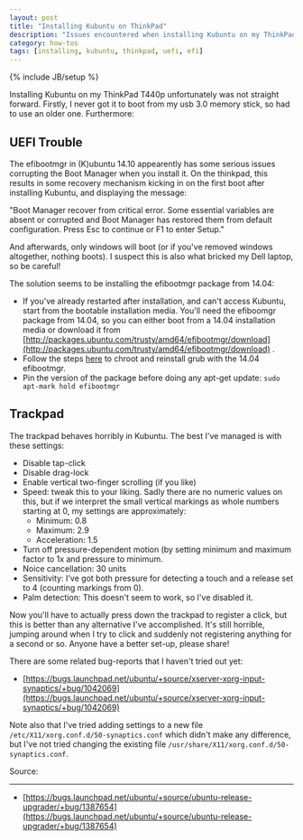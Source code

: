 ```yaml
---
layout: post
title: "Installing Kubuntu on ThinkPad"
description: "Issues encountered when installing Kubuntu on my ThinkPad T440p"
category: how-tos
tags: [installing, kubuntu, thinkpad, uefi, efi]
---
```

{% include JB/setup %}


Installing Kubuntu on my ThinkPad T440p unfortunately was not straight forward.
Firstly, I never got it to boot from my usb 3.0 memory stick,
so had to use an older one.
Furthermore:


UEFI Trouble
------------

The efibootmgr in (K)ubuntu 14.10 appearently has some serious issues
corrupting the Boot Manager when you install it.
On the thinkpad,
this results in some recovery mechanism kicking in
on the first boot after installing Kubuntu,
and displaying the message:

"Boot Manager recover from critical error.
Some essential variables are absent or corrupted
and Boot Manager has restored them from default configuration.
Press Esc to continue or F1 to enter Setup."

And afterwards,
only windows will boot
(or if you've removed windows altogether,
nothing boots).
I suspect this is also what bricked my Dell laptop,
so be careful!

The solution seems to be
installing the efibootmgr package from 14.04:

* If you've already restarted after installation,
and can't access Kubuntu,
start from the bootable installation media.
You'll need the efiboomgr package from 14.04,
so you can either boot from a 14.04 installation media
or download it from
[http://packages.ubuntu.com/trusty/amd64/efibootmgr/download](http://packages.ubuntu.com/trusty/amd64/efibootmgr/download)
.
* Follow the steps [here](http://superuser.com/questions/376470/how-to-reinstall-grub2-efi)
to chroot and reinstall grub
with the 14.04 efibootmgr.
* Pin the version of the package before doing any apt-get update:
`sudo apt-mark hold efibootmgr`

Trackpad
--------

The trackpad behaves horribly in Kubuntu.
The best I've managed is with these settings:

* Disable tap-click
* Disable drag-lock
* Enable vertical two-finger scrolling (if you like)
* Speed: tweak this to your liking.
Sadly there are no numeric values on this,
but if we interpret the small vertical markings as whole numbers
starting at 0,
my settings are approximately:
    * Minimum: 0.8
    * Maximum: 2.9
    * Acceleration: 1.5
* Turn off pressure-dependent motion (by setting minimum and maximum factor to 1x and pressure to minimum.
* Noice cancellation: 30 units
* Sensitivity: I've got both pressure for detecting a touch and a release set to 4 (counting markings from 0).
* Palm detection: This doesn't seem to work, so I've disabled it.

Now you'll have to actually press down the trackpad to register a click,
but this is better than any alternative I've accomplished.
It's still horrible,
jumping around when I try to click
and suddenly not registering anything for a second or so.
Anyone have a better set-up, please share!

There are some related bug-reports that I haven't tried out yet:

* [https://bugs.launchpad.net/ubuntu/+source/xserver-xorg-input-synaptics/+bug/1042069](https://bugs.launchpad.net/ubuntu/+source/xserver-xorg-input-synaptics/+bug/1042069)

Note also that I've tried adding settings to a new file
`/etc/X11/xorg.conf.d/50-synaptics.conf`
which didn't make any difference,
but I've not tried changing the existing file
`/usr/share/X11/xorg.conf.d/50-synaptics.conf`.

Source:
_______

* [https://bugs.launchpad.net/ubuntu/+source/ubuntu-release-upgrader/+bug/1387654](https://bugs.launchpad.net/ubuntu/+source/ubuntu-release-upgrader/+bug/1387654)



